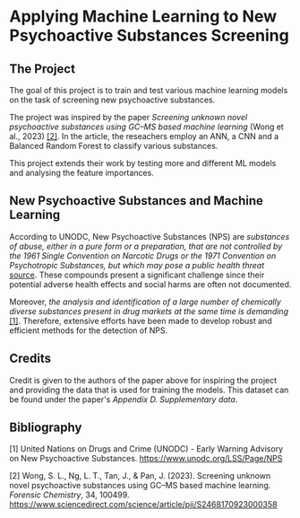 # Applying Machine Learning to New Psychoactive Substances Screening

## The Project
The goal of this project is to train and test various machine learning models on the task of screening new psychoactive substances.

The project was inspired by the paper _Screening unknown novel psychoactive substances using GC–MS based machine learning_ (Wong et al., 2023) [[2]](#2).
In the article, the reseachers employ an ANN, a CNN and a Balanced Random Forest to classify various substances. 

This project extends their work by testing more and different ML models and analysing the feature importances.

## New Psychoactive Substances and Machine Learning
According to UNODC, New Psychoactive Substances (NPS) are *substances of abuse, either in a pure form or a preparation, that are not controlled by the 1961 Single Convention on Narcotic Drugs or the 1971 Convention on Psychotropic Substances, but which may pose a public health threat* [source](https://www.sciencedirect.com/science/article/pii/S2468170923000358).
These compounds present a significant challenge since their potential adverse health effects and social harms are often not documented.

Moreover, *the analysis and identification of a large number of chemically diverse substances present in drug markets at the same time is demanding* [[1]](#1).
Therefore, extensive efforts have been made to develop robust and efficient methods for the detection of NPS.

## Credits
Credit is given to the authors of the paper above for inspiring the project and providing the data that is used for training the models. This dataset can be found under the paper's _Appendix D. Supplementary data_. 

## Bibliography
<a name="1"></a>[1] United Nations on Drugs and Crime (UNODC) - Early Warning Advisory on New Psychoactive Substances. https://www.unodc.org/LSS/Page/NPS

<a name="2"></a>[2] Wong, S. L., Ng, L. T., Tan, J., & Pan, J. (2023). Screening unknown novel psychoactive substances using GC–MS based machine learning. *Forensic Chemistry*, 34, 100499. https://www.sciencedirect.com/science/article/pii/S2468170923000358
